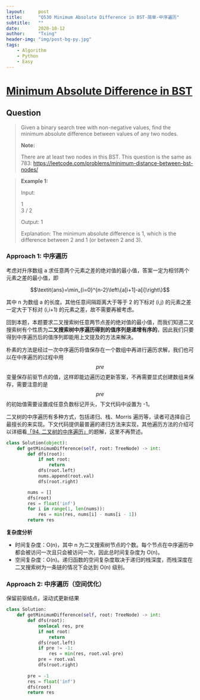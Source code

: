```yaml
---
layout:     post
title:      "Q530 Minimum Absolute Difference in BST-简单-中序遍历"
subtitle:   ""
date:       2020-10-12
author:     "Txing"
header-img: "img/post-bg-py.jpg"
tags:
    - Algorithm
    - Python
    - Easy
---
```


# [Minimum Absolute Difference in BST](https://leetcode-cn.com/problems/minimum-absolute-difference-in-bst/)

## Question

> Given a binary search tree with non-negative values, find the minimum absolute difference between values of any two nodes.
>
> **Note:**
>
> There are at least two nodes in this BST.
> This question is the same as 783: https://leetcode.com/problems/minimum-distance-between-bst-nodes/

> **Example 1:**
>
> Input:
>
>    1
>     \
>      3
>     /
>    2
>
> Output:
> 1
>
> Explanation:
> The minimum absolute difference is 1, which is the difference between 2 and 1 (or between 2 and 3).

### Approach 1: 中序遍历

考虑对升序数组 a 求任意两个元素之差的绝对值的最小值，答案一定为相邻两个元素之差的最小值，即

$$\textit{ans}=\min_{i=0}^{n-2}\left\{a[i+1]-a[i]\right\}$$

其中 n 为数组 a 的长度。其他任意间隔距离大于等于 2 的下标对 (i,j) 的元素之差一定大于下标对 (i,i+1) 的元素之差，故不需要再被考虑。

回到本题，本题要求二叉搜索树任意两节点差的绝对值的最小值，而我们知道二叉搜索树有个性质为**二叉搜索树中序遍历得到的值序列是递增有序的**，因此我们只要得到中序遍历后的值序列即能用上文提及的方法来解决。

朴素的方法是经过一次中序遍历将值保存在一个数组中再进行遍历求解，我们也可以在中序遍历的过程中用 $$\textit{pre}$$ 变量保存前驱节点的值，这样即能边遍历边更新答案，不再需要显式创建数组来保存，需要注意的是 $$\textit{pre}$$ 的初始值需要设置成任意负数标记开头，下文代码中设置为 -1。

二叉树的中序遍历有多种方式，包括递归、栈、Morris 遍历等，读者可选择自己最擅长的来实现。下文代码提供最普遍的递归方法来实现，其他遍历方法的介绍可以详细看[「94. 二叉树的中序遍历」](https://leetcode-cn.com/problems/binary-tree-inorder-traversal/)的题解，这里不再赘述。

```python
class Solution(object):
    def getMinimumDifference(self, root: TreeNode) -> int:
        def dfs(root):
            if not root:
                return
            dfs(root.left)
            nums.append(root.val)
            dfs(root.right)

        nums = []
        dfs(root)
        res = float('inf')
        for i in range(1, len(nums)):
            res = min(res, nums[i] - nums[i - 1])
        return res
```

**复杂度分析**

- 时间复杂度：O(n)，其中 n 为二叉搜索树节点的个数。每个节点在中序遍历中都会被访问一次且只会被访问一次，因此总时间复杂度为 O(n)。
- 空间复杂度：O(n)。递归函数的空间复杂度取决于递归的栈深度，而栈深度在二叉搜索树为一条链的情况下会达到 O(n) 级别。

### Approach 2: 中序遍历（空间优化）

保留前驱结点，滚动式更新结果

```python
class Solution:
    def getMinimumDifference(self, root: TreeNode) -> int:
        def dfs(root):
            nonlocal res, pre
            if not root:
                return 
            dfs(root.left)
            if pre != -1:
                res = min(res, root.val-pre)
            pre = root.val
            dfs(root.right)
        
        pre = -1
        res = float('inf')
        dfs(root)
        return res
```

